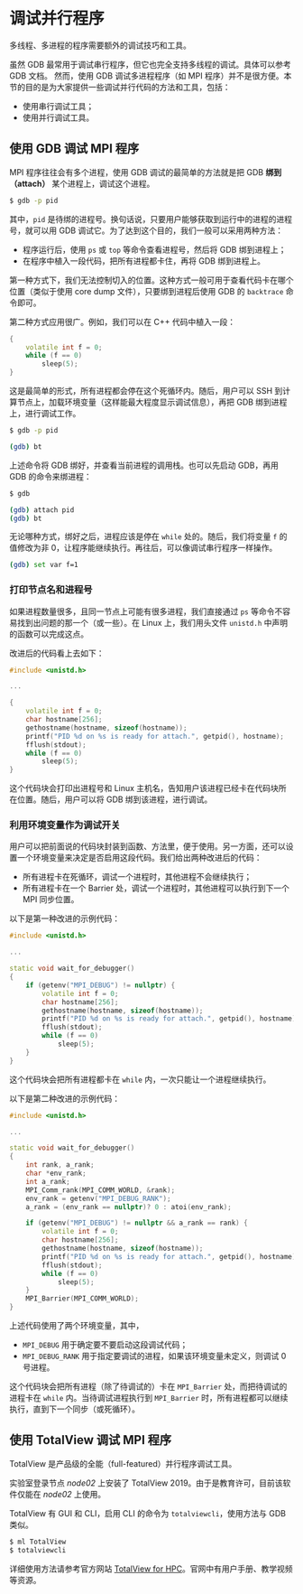 # 调试并行程序

多线程、多进程的程序需要额外的调试技巧和工具。

虽然 GDB 最常用于调试串行程序，但它也完全支持多线程的调试。具体可以参考 GDB 文档。
然而，使用 GDB 调试多进程程序（如 MPI 程序）并不是很方便。本节的目的是为大家提供一些调试并行代码的方法和工具，包括：

- 使用串行调试工具；
- 使用并行调试工具。

## 使用 GDB 调试 MPI 程序

MPI 程序往往会有多个进程，使用 GDB 调试的最简单的方法就是把 GDB **绑到（attach）** 某个进程上，调试这个进程。

```bash
$ gdb -p pid
```

其中，`pid` 是待绑的进程号。换句话说，只要用户能够获取到运行中的进程的进程号，就可以用 GDB 调试它。为了达到这个目的，我们一般可以采用两种方法：

- 程序运行后，使用 `ps` 或 `top` 等命令查看进程号，然后将 GDB 绑到进程上；
- 在程序中植入一段代码，把所有进程都卡住，再将 GDB 绑到进程上。

第一种方式下，我们无法控制切入的位置。这种方式一般可用于查看代码卡在哪个位置（类似于使用 core dump 文件），只要绑到进程后使用 GDB 的 `backtrace` 命令即可。

第二种方式应用很广。例如，我们可以在 C++ 代码中植入一段：

```c++
{
    volatile int f = 0;
    while (f == 0)
        sleep(5);
}
```

这是最简单的形式，所有进程都会停在这个死循环内。随后，用户可以 SSH 到计算节点上，加载环境变量（这样能最大程度显示调试信息），再把 GDB 绑到进程上，进行调试工作。

```bash
$ gdb -p pid

(gdb) bt
```

上述命令将 GDB 绑好，并查看当前进程的调用栈。也可以先启动 GDB，再用 GDB 的命令来绑进程：

```bash
$ gdb

(gdb) attach pid
(gdb) bt
```

无论哪种方式，绑好之后，进程应该是停在 `while` 处的。随后，我们将变量 `f` 的值修改为非 0，让程序能继续执行。再往后，可以像调试串行程序一样操作。

```bash
(gdb) set var f=1
```

### 打印节点名和进程号

如果进程数量很多，且同一节点上可能有很多进程，我们直接通过 `ps` 等命令不容易找到出问题的那一个（或一些）。在 Linux 上，我们用头文件 `unistd.h` 中声明的函数可以完成这点。

改进后的代码看上去如下：

```c++
#include <unistd.h>

...

{
    volatile int f = 0;
    char hostname[256];
    gethostname(hostname, sizeof(hostname));
    printf("PID %d on %s is ready for attach.", getpid(), hostname);
    fflush(stdout);
    while (f == 0)
        sleep(5);
}
```

这个代码块会打印出进程号和 Linux 主机名，告知用户该进程已经卡在代码块所在位置。随后，用户可以将 GDB 绑到该进程，进行调试。

### 利用环境变量作为调试开关

用户可以把前面说的代码块封装到函数、方法里，便于使用。另一方面，还可以设置一个环境变量来决定是否启用这段代码。我们给出两种改进后的代码：

- 所有进程卡在死循环，调试一个进程时，其他进程不会继续执行；
- 所有进程卡在一个 Barrier 处，调试一个进程时，其他进程可以执行到下一个 MPI 同步位置。

以下是第一种改进的示例代码：

```c++
#include <unistd.h>

...

static void wait_for_debugger()
{
    if (getenv("MPI_DEBUG") != nullptr) {
        volatile int f = 0;
        char hostname[256];
        gethostname(hostname, sizeof(hostname));
        printf("PID %d on %s is ready for attach.", getpid(), hostname);
        fflush(stdout);
        while (f == 0)
            sleep(5);
    }
}
```

这个代码块会把所有进程都卡在 `while` 内，一次只能让一个进程继续执行。

以下是第二种改进的示例代码：

```c++
#include <unistd.h>

...

static void wait_for_debugger()
{
    int rank, a_rank;
    char *env_rank;
    int a_rank;
    MPI_Comm_rank(MPI_COMM_WORLD, &rank);
    env_rank = getenv("MPI_DEBUG_RANK");
    a_rank = (env_rank == nullptr)? 0 : atoi(env_rank);

    if (getenv("MPI_DEBUG") != nullptr && a_rank == rank) {
        volatile int f = 0;
        char hostname[256];
        gethostname(hostname, sizeof(hostname));
        printf("PID %d on %s is ready for attach.", getpid(), hostname);
        fflush(stdout);
        while (f == 0)
            sleep(5);
    }
    MPI_Barrier(MPI_COMM_WORLD);
}
```

上述代码使用了两个环境变量，其中，

- `MPI_DEBUG` 用于确定要不要启动这段调试代码；
- `MPI_DEBUG_RANK` 用于指定要调试的进程，如果该环境变量未定义，则调试 0 号进程。

这个代码块会把所有进程（除了待调试的）卡在 `MPI_Barrier` 处，而把待调试的进程卡在 `while` 内。当待调试进程执行到 `MPI_Barrier` 时，所有进程都可以继续执行，直到下一个同步（或死循环）。

## 使用 TotalView 调试 MPI 程序

TotalView 是产品级的全能（full-featured）并行程序调试工具。

实验室登录节点 *node02* 上安装了 TotalView 2019。由于是教育许可，目前该软件仅能在 *node02* 上使用。

TotalView 有 GUI 和 CLI，启用 CLI 的命令为 `totalviewcli`，使用方法与 GDB 类似。

```bash
$ ml TotalView
$ totalviewcli
```

详细使用方法请参考官方网站 [TotalView for HPC](https://www.roguewave.com/products-services/totalview)。官网中有用户手册、教学视频等资源。
